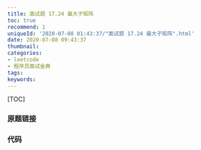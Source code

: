 ```yaml
---
title: 面试题 17.24 最大子矩阵
toc: true
recommend: 1
uniqueId: '2020-07-08 01:43:37/"面试题 17.24 最大子矩阵".html'
date: 2020-07-08 09:43:37
thumbnail:
categories:
- leetcode
- 程序员面试金典
tags:
keywords:
---
```


[TOC]

<!--more-->

### 原题链接



### 代码

```python

```

